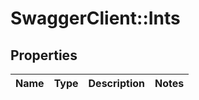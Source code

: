 # SwaggerClient::Ints

## Properties
Name | Type | Description | Notes
------------ | ------------- | ------------- | -------------



